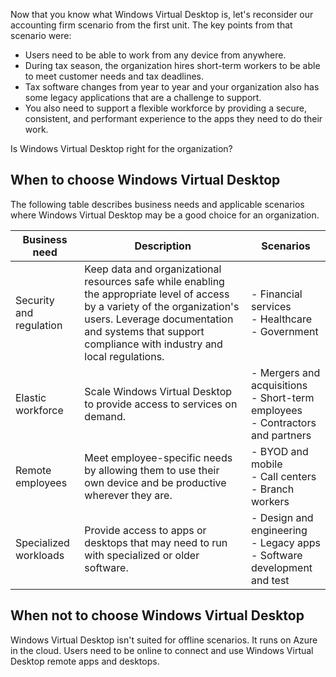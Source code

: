 
Now that you know what Windows Virtual Desktop is, let's reconsider our accounting firm scenario from the first unit. The key points from that scenario were:

- Users need to be able to work from any device from anywhere.
- During tax season, the organization hires short-term workers to be able to meet customer needs and tax deadlines.
- Tax software changes from year to year and your organization also has some legacy applications that are a challenge to support.
- You also need to support a flexible workforce by providing a secure, consistent, and performant experience to the apps they need to do their work.

Is Windows Virtual Desktop right for the organization?

## When to choose Windows Virtual Desktop

The following table describes business needs and applicable scenarios where Windows Virtual Desktop may be a good choice for an organization.

|Business need  |Description | Scenarios  |
|---------|---------|---------|
|Security and regulation     |Keep data and organizational resources safe while enabling the appropriate level of access by a variety of the organization's users. Leverage documentation and systems that support compliance with industry and local regulations.|     - Financial services <br>-  Healthcare<br>- Government    |
|Elastic workforce   | Scale Windows Virtual Desktop to provide access to services on demand.   | - Mergers and acquisitions<br>- Short-term employees<br>- Contractors and partners      |
|Remote employees   |Meet employee-specific needs by allowing them to use their own device and be productive wherever they are.  | - BYOD and mobile<br>- Call centers <br>- Branch workers |
|Specialized workloads |Provide access to  apps or desktops that may need to run with specialized or older software.  | - Design and engineering<br>- Legacy apps<br>- Software development and test        |

## When not to choose Windows Virtual Desktop

Windows Virtual Desktop isn't suited for offline scenarios. It runs on Azure in the cloud. Users need to be online to connect and use Windows Virtual Desktop remote apps and desktops.


